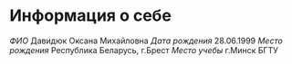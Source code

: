  # Информация о себе 
 *ФИО* Давидюк Оксана Михайловна
*Дата рождения* 28.06.1999
*Место рождения* Республика Беларусь, г.Брест
*Место учебы* г.Минск БГТУ 
